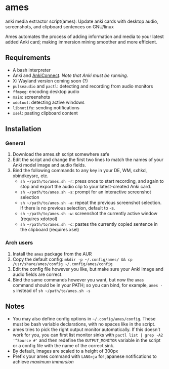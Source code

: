 # ames
anki media extractor script(ames): Update anki cards with desktop audio, screenshots, and clipboard sentences on GNU/linux

Ames automates the process of adding information and media to your latest added Anki card; making immersion mining smoother and more efficient.

## Requirements
+ A bash interpreter
+ Anki and [AnkiConnect](https://ankiweb.net/shared/info/2055492159). *Note that Anki must be running*.
+ X: Wayland version coming soon (?)
+ `pulseaudio` and `pactl`: detecting and recording from audio monitors
+ `ffmpeg`: encoding desktop audio
+ `maim`: screenshots
+ `xdotool`: detecting active windows
+ `libnotify`: sending notifications
+ `xsel`: pasting clipboard content


## Installation
### General
1. Download the ames.sh script somewhere safe
2. Edit the script and change the first two lines to match the names of your Anki model image and audio fields.
3. Bind the following commands to any key in your DE, WM, sxhkd, xbindkeysrc, etc.
    * `sh ~/path/to/ames.sh -r`: press once to start recording, and again to stop and export the audio clip to your latest-created Anki card.
    * `sh ~/path/to/ames.sh -s`: prompt for an interactive screenshot selection
    * `sh ~/path/to/ames.sh -a`: repeat the previous screenshot selection. If there is no previous selection, default to -s.
    * `sh ~/path/to/ames.sh -w`: screenshot the currently active window (requires xdotool)
    * `sh ~/path/to/ames.sh -c`: pastes the currently copied sentence in the clipboard (requires xsel)

### Arch users
1. Install the `ames` package from the AUR
2. Copy the default config: `mkdir -p ~/.config/ames/ && cp /usr/share/ames/config ~/.config/ames/config`
3. Edit the config file however you like, but make sure your Anki image and audio fields are correct.
4. Bind the same commands however you want, but now the `ames` command should be in your PATH; so you can bind, for example, `ames -s` instead of `sh ~/path/to/ames.sh -s`
    
## Notes
+ You may also define config options in `~/.config/ames/config`. These must be bash variable declarations, with no spaces like in the script.
+ ames tries to pick the right output monitor automatically. If this doesn't work for you, you can first list monitor sinks with `pactl list | grep -A2 '^Source #'` and then redefine the `OUTPUT_MONITOR` variable in the script or a config file with the name of the correct sink.
+ By default, images are scaled to a height of 300px
+ Prefix your ames command with `LANG=ja` for japanese notifications to achieve *maximum immersion*
  
